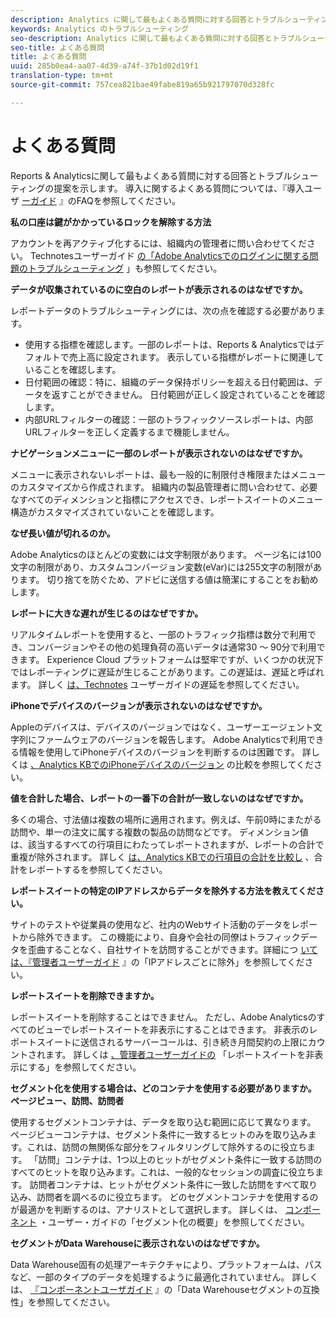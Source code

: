 ```yaml
---
description: Analytics に関して最もよくある質問に対する回答とトラブルシューティングの提案を示します。
keywords: Analytics のトラブルシューティング
seo-description: Analytics に関して最もよくある質問に対する回答とトラブルシューティングの提案を示します。
seo-title: よくある質問
title: よくある質問
uuid: 285b0ea4-aa07-4d39-a74f-37b1d02d19f1
translation-type: tm+mt
source-git-commit: 757cea821bae49fabe819a65b921797070d328fc

---
```



# よくある質問

Reports &amp; Analyticsに関して最もよくある質問に対する回答とトラブルシューティングの提案を示します。 導入に関するよくある質問については、『導入ユーザ [ーガイド](/help/implement/faq.md) 』のFAQを参照してください。

**私の口座は鍵がかかっているロックを解除する方法**

アカウントを再アクティブ化するには、組織内の管理者に問い合わせてください。 Technotesユーザーガイド [の「Adobe Analyticsでのログインに関する問題のトラブルシューティング](/help/technotes/troubleshoot-login.md) 」も参照してください。

**データが収集されているのに空白のレポートが表示されるのはなぜですか。**

レポートデータのトラブルシューティングには、次の点を確認する必要があります。

* 使用する指標を確認します。一部のレポートは、Reports &amp; Analyticsではデフォルトで売上高に設定されます。 表示している指標がレポートに関連していることを確認します。
* 日付範囲の確認：特に、組織のデータ保持ポリシーを超える日付範囲は、データを返すことができません。 日付範囲が正しく設定されていることを確認します。
* 内部URLフィルターの確認：一部のトラフィックソースレポートは、内部URLフィルターを正しく定義するまで機能しません。

**ナビゲーションメニューに一部のレポートが表示されないのはなぜですか。**

メニューに表示されないレポートは、最も一般的に制限付き権限またはメニューのカスタマイズから作成されます。 組織内の製品管理者に問い合わせて、必要なすべてのディメンションと指標にアクセスでき、レポートスイートのメニュー構造がカスタマイズされていないことを確認します。

**なぜ長い値が切れるのか。**

Adobe Analyticsのほとんどの変数には文字制限があります。 ページ名には100文字の制限があり、カスタムコンバージョン変数(eVar)には255文字の制限があります。 切り捨てを防ぐため、アドビに送信する値は簡潔にすることをお勧めします。

**レポートに大きな遅れが生じるのはなぜですか。**

リアルタイムレポートを使用すると、一部のトラフィック指標は数分で利用でき、コンバージョンやその他の処理負荷の高いデータは通常30 ～ 90分で利用できます。 Experience Cloud プラットフォームは堅牢ですが、いくつかの状況下ではレポーティングに遅延が生じることがあります。この遅延は、遅延と呼ばれます。 詳しく [は、Technotes](/help/technotes/latency.md) ユーザーガイドの遅延を参照してください。

**iPhoneでデバイスのバージョンが表示されないのはなぜですか。**

Appleのデバイスは、デバイスのバージョンではなく、ユーザーエージェント文字列にファームウェアのバージョンを報告します。 Adobe Analyticsで利用できる情報を使用してiPhoneデバイスのバージョンを判断するのは困難です。 詳しくは [、Analytics KBでのiPhoneデバイスのバージョン](https://helpx.adobe.com/analytics/kb/comparing-iphone-device-versions.html) の比較を参照してください。

**値を合計した場合、レポートの一番下の合計が一致しないのはなぜですか。**

多くの場合、寸法値は複数の場所に適用されます。例えば、午前0時にまたがる訪問や、単一の注文に属する複数の製品の訪問などです。 ディメンション値は、該当するすべての行項目にわたってレポートされますが、レポートの合計で重複が除外されます。 詳しく [は、Analytics KBでの行項目の合計を比較し](https://helpx.adobe.com/analytics/kb/sum-line-items-different-from-total.html) 、合計をレポートするを参照してください。

**レポートスイートの特定のIPアドレスからデータを除外する方法を教えてください。**

サイトのテストや従業員の使用など、社内のWebサイト活動のデータをレポートから除外できます。 この機能により、自身や会社の同僚はトラフィックデータを歪曲することなく、自社サイトを訪問することができます。詳細につ [いては、『管理者ユーザーガイド](/help/admin/admin/exclude-ip.md) 』の「IPアドレスごとに除外」を参照してください。

**レポートスイートを削除できますか。**

レポートスイートを削除することはできません。 ただし、Adobe Analyticsのすべてのビューでレポートスイートを非表示にすることはできます。 非表示のレポートスイートに送信されるサーバーコールは、引き続き月間契約の上限にカウントされます。 詳しくは [、管理者ユーザーガイドの](/help/admin/company/c-hide-report-suites.md) 「レポートスイートを非表示にする」を参照してください。

**セグメント化を使用する場合は、どのコンテナを使用する必要がありますか。 ページビュー、訪問、訪問者**

使用するセグメントコンテナは、データを取り込む範囲に応じて異なります。 ページビューコンテナは、セグメント条件に一致するヒットのみを取り込みます。これは、訪問の無関係な部分をフィルタリングして除外するのに役立ちます。 「訪問」コンテナは、1つ以上のヒットがセグメント条件に一致する訪問のすべてのヒットを取り込みます。これは、一般的なセッションの調査に役立ちます。 訪問者コンテナは、ヒットがセグメント条件に一致した訪問をすべて取り込み、訪問者を調べるのに役立ちます。 どのセグメントコンテナを使用するのが最適かを判断するのは、アナリストとして選択します。 詳しくは、 [コンポーネント](/help/components/c-segmentation/seg-overview.md) ・ユーザー・ガイドの「セグメント化の概要」を参照してください。

**セグメントがData Warehouseに表示されないのはなぜですか。**

Data Warehouse固有の処理アーキテクチャにより、プラットフォームは、パスなど、一部のタイプのデータを処理するように最適化されていません。 詳しくは、 [『コンポーネントユーザガイド](/help/components/c-segmentation/seg-reference/seg-compatibility.md) 』の「Data Warehouseセグメントの互換性」を参照してください。
